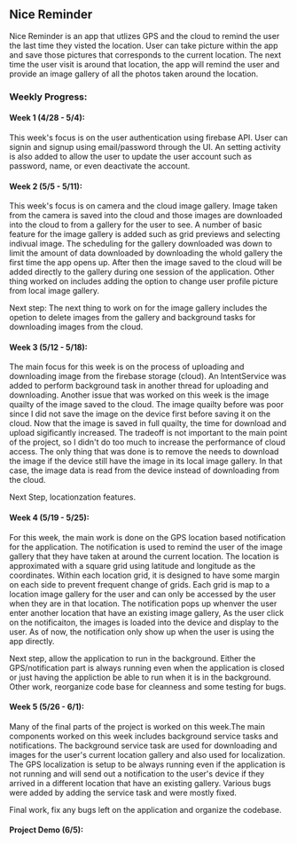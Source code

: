 ## Nice Reminder

 Nice Reminder is an app that utlizes GPS and the cloud to remind the user the last time they visted the location. User can take picture within the app and save those pictures that corresponds to the current location. The next time the user visit is around that location, the app will remind the user and provide an image gallery of all the photos taken around the location.


### Weekly Progress:

#### Week 1 (4/28 - 5/4):
 This week's focus is on the user authentication using firebase API. User can signin and signup using email/password through the UI. An setting activity is also added to allow the user to update the user account such as password, name, or even deactivate the account.

#### Week 2 (5/5 - 5/11):
 This week's focus is on camera and the cloud image gallery. Image taken from the camera is saved into the cloud and those images are downloaded into the cloud to from a gallery for the user to see. A number of basic feature for the image gallery is added such as grid previews and selecting indivual image. The scheduling for the gallery downloaded was down to limit the amount of data downloaded by downloading the whold gallery the first time the app opens up. After then the image saved to the cloud will be added directly to the gallery during one session of the application. Other thing worked on includes adding the option to change user profile picture from local image gallery. 
 
 Next step: The next thing to work on for the image gallery includes the opetion to delete images from the gallery and background tasks for downloading images from the cloud.
 
#### Week 3 (5/12 - 5/18):
 The main focus for this week is on the process of uploading and downloading image from the firebase storage (cloud). An IntentService was added to perform background task in another thread for uploading and downloading. Another issue that was worked on this week is the image quailty of the image saved to the cloud. The image quailty before was poor since I did not save the image on the device first before saving it on the cloud. Now that the image is saved in full quailty, the time for download and upload sigificantly increased. The tradeoff is not important to the main point of the project, so I didn't do too much to increase the performance of cloud access. The only thing that was done is to remove the needs to download the image if the device still have the image in its local image gallery. In that case, the image data is read from the device instead of downloading from the cloud.
 
 Next Step, locationzation features.
 
#### Week 4 (5/19 - 5/25):
 For this week, the main work is done on the GPS location based notification for the application. The notification is used to remind the user of the image gallery that they have taken at around the current location. The location is approximated with a square grid using latitude and longitude as the coordinates. Within each location grid, it is designed to have some margin on each side to prevent frequent change of grids. Each grid is map to a location image gallery for the user and can only be accessed by the user when they are in that location. The notification pops up whenver the user enter another location that have an existing image gallery, As the user click on the notificaiton, the images is loaded into the device and display to the user. As of now, the notification only show up when the user is using the app directly. 
 
 Next step, allow the application to run in the background. Either the GPS/notification part is always running even when the application is closed or just having the appliction be able to run when it is in the background. Other work, reorganize code base for cleanness and some testing for bugs.
 
#### Week 5 (5/26 - 6/1):
 Many of the final parts of the project is worked on this week.The main components worked on this week includes background service tasks and notifications. The background service task are used for downloading and images for the user's current location gallery and also used for localization. The GPS localization is setup to be always running even if the application is not running and will send out a notification to the user's device if they arrived in a different location that have an existing gallery. Various bugs were added by adding the service task and were mostly fixed.
 
 Final work, fix any bugs left on the application and organize the codebase.
 
#### Project Demo (6/5):
